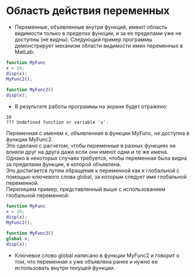 # Область действия переменных

- Переменные, объявленные внутри функций, имеют область видимости только в пределах функции, и за ее пределами уже не доступны (не видны). 
 Следующий пример программы демонстрирует механизм области видимости имен переменных в MatLab:
 
```matlab
function MyFunc 
x = 10; 
disp(x); 
MyFunc2(); 
  
function MyFunc2() 
disp(x);
 ```
 
- В результате работы программы на экране будет отражено:
```
10 
??? Undefined function or variable 'x'.
```
Переменная с именем x, объявленная в функции MyFunc, не доступна в функции MyFunc2.  
Это сделано с расчетом, чтобы переменные в разных функциях не влияли друг на друга даже если они имеют одни и те же имена.  
Однако в некоторых случаях требуется, чтобы переменная была видна за пределами функции, в которой объявлена.  
Это достигается путем обращения к переменной как к глобальной с помощью ключевого слова global, за которым следует имя глобальной переменной.  
Перепишем пример, представленный выше с использованием глобальной переменной:  

```matlab
function MyFunc 
x = 10; 
disp(x); 
MyFunc2(); 
  
function MyFunc2() 
global x; 
disp(x);
```
-  Ключевое слово global написано в функции MyFunc2 и говорит о том, что переменная x уже объявлена ранее и нужно ее использовать внутри текущей функции.
